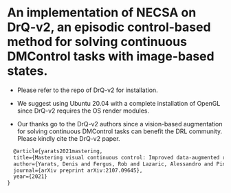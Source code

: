 # An implementation of NECSA on DrQ-v2, an episodic control-based method for solving continuous DMControl tasks with image-based states. 

- Please refer to the repo of DrQ-v2 for installation.

- We suggest using Ubuntu 20.04 with a complete installation of OpenGL since DrQ-v2 requires the OS render modules.

- Our thanks go to the DrQ-v2 authors since a vision-based augmentation for solving continuous DMControl tasks can benefit the DRL community. Please kindly cite the DrQ-v2 paper.
```latex
  @article{yarats2021mastering,
  title={Mastering visual continuous control: Improved data-augmented reinforcement learning},
  author={Yarats, Denis and Fergus, Rob and Lazaric, Alessandro and Pinto, Lerrel},
  journal={arXiv preprint arXiv:2107.09645},
  year={2021}
}
```
